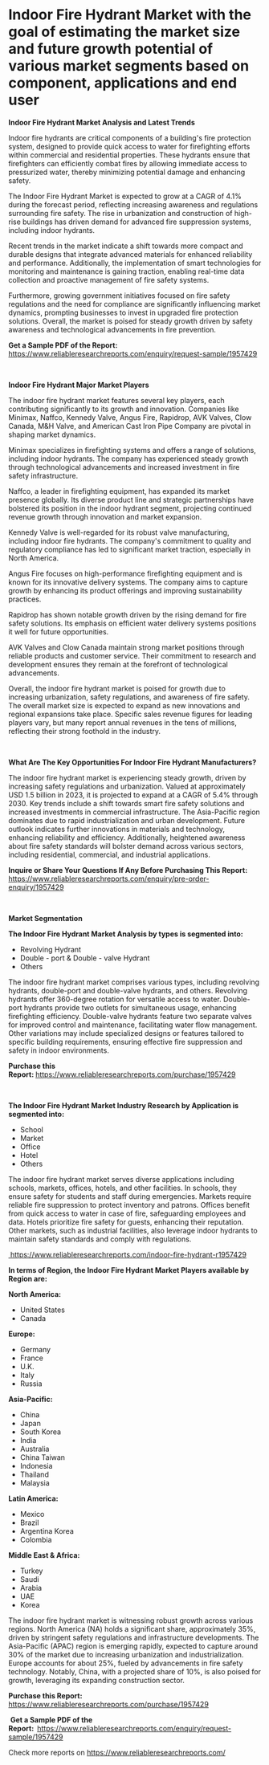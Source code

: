 <p><h1>Indoor Fire Hydrant Market with the goal of estimating the market size and future growth potential of various market segments based on component, applications and end user</h1></p><p><strong>Indoor Fire Hydrant Market Analysis and Latest Trends</strong></p>
<p><p>Indoor fire hydrants are critical components of a building's fire protection system, designed to provide quick access to water for firefighting efforts within commercial and residential properties. These hydrants ensure that firefighters can efficiently combat fires by allowing immediate access to pressurized water, thereby minimizing potential damage and enhancing safety.</p><p>The Indoor Fire Hydrant Market is expected to grow at a CAGR of 4.1% during the forecast period, reflecting increasing awareness and regulations surrounding fire safety. The rise in urbanization and construction of high-rise buildings has driven demand for advanced fire suppression systems, including indoor hydrants. </p><p>Recent trends in the market indicate a shift towards more compact and durable designs that integrate advanced materials for enhanced reliability and performance. Additionally, the implementation of smart technologies for monitoring and maintenance is gaining traction, enabling real-time data collection and proactive management of fire safety systems. </p><p>Furthermore, growing government initiatives focused on fire safety regulations and the need for compliance are significantly influencing market dynamics, prompting businesses to invest in upgraded fire protection solutions. Overall, the market is poised for steady growth driven by safety awareness and technological advancements in fire prevention.</p></p>
<p><strong>Get a Sample PDF of the Report:&nbsp;</strong> <a href="https://www.reliableresearchreports.com/enquiry/request-sample/1957429?utm_campaign=2002&utm_medium=2&utm_source=Github&utm_content=ia&utm_term=17022025&utm_id=indoor-fire-hydrant">https://www.reliableresearchreports.com/enquiry/request-sample/1957429</a></p>
<p>&nbsp;</p>
<p><strong>Indoor Fire Hydrant Major Market Players</strong></p>
<p><p>The indoor fire hydrant market features several key players, each contributing significantly to its growth and innovation. Companies like Minimax, Naffco, Kennedy Valve, Angus Fire, Rapidrop, AVK Valves, Clow Canada, M&H Valve, and American Cast Iron Pipe Company are pivotal in shaping market dynamics.</p><p>Minimax specializes in firefighting systems and offers a range of solutions, including indoor hydrants. The company has experienced steady growth through technological advancements and increased investment in fire safety infrastructure.</p><p>Naffco, a leader in firefighting equipment, has expanded its market presence globally. Its diverse product line and strategic partnerships have bolstered its position in the indoor hydrant segment, projecting continued revenue growth through innovation and market expansion.</p><p>Kennedy Valve is well-regarded for its robust valve manufacturing, including indoor fire hydrants. The company's commitment to quality and regulatory compliance has led to significant market traction, especially in North America.</p><p>Angus Fire focuses on high-performance firefighting equipment and is known for its innovative delivery systems. The company aims to capture growth by enhancing its product offerings and improving sustainability practices.</p><p>Rapidrop has shown notable growth driven by the rising demand for fire safety solutions. Its emphasis on efficient water delivery systems positions it well for future opportunities.</p><p>AVK Valves and Clow Canada maintain strong market positions through reliable products and customer service. Their commitment to research and development ensures they remain at the forefront of technological advancements.</p><p>Overall, the indoor fire hydrant market is poised for growth due to increasing urbanization, safety regulations, and awareness of fire safety. The overall market size is expected to expand as new innovations and regional expansions take place. Specific sales revenue figures for leading players vary, but many report annual revenues in the tens of millions, reflecting their strong foothold in the industry.</p></p>
<p>&nbsp;</p>
<p><strong>What Are The Key Opportunities For Indoor Fire Hydrant Manufacturers?</strong></p>
<p><p>The indoor fire hydrant market is experiencing steady growth, driven by increasing safety regulations and urbanization. Valued at approximately USD 1.5 billion in 2023, it is projected to expand at a CAGR of 5.4% through 2030. Key trends include a shift towards smart fire safety solutions and increased investments in commercial infrastructure. The Asia-Pacific region dominates due to rapid industrialization and urban development. Future outlook indicates further innovations in materials and technology, enhancing reliability and efficiency. Additionally, heightened awareness about fire safety standards will bolster demand across various sectors, including residential, commercial, and industrial applications.</p></p>
<p><strong>Inquire or Share Your Questions If Any Before Purchasing This Report:</strong> <a href="https://www.reliableresearchreports.com/enquiry/pre-order-enquiry/1957429?utm_campaign=2002&utm_medium=2&utm_source=Github&utm_content=ia&utm_term=17022025&utm_id=indoor-fire-hydrant">https://www.reliableresearchreports.com/enquiry/pre-order-enquiry/1957429</a></p>
<p>&nbsp;</p>
<p><strong>Market Segmentation</strong></p>
<p><strong>The Indoor Fire Hydrant Market Analysis by types is segmented into:</strong></p>
<p><ul><li>Revolving Hydrant</li><li>Double - port & Double - valve Hydrant</li><li>Others</li></ul></p>
<p><p>The indoor fire hydrant market comprises various types, including revolving hydrants, double-port and double-valve hydrants, and others. Revolving hydrants offer 360-degree rotation for versatile access to water. Double-port hydrants provide two outlets for simultaneous usage, enhancing firefighting efficiency. Double-valve hydrants feature two separate valves for improved control and maintenance, facilitating water flow management. Other variations may include specialized designs or features tailored to specific building requirements, ensuring effective fire suppression and safety in indoor environments.</p></p>
<p><strong>Purchase this Report:&nbsp;</strong><a href="https://www.reliableresearchreports.com/purchase/1957429?utm_campaign=2002&utm_medium=2&utm_source=Github&utm_content=ia&utm_term=17022025&utm_id=indoor-fire-hydrant">https://www.reliableresearchreports.com/purchase/1957429</a></p>
<p>&nbsp;</p>
<p><strong>The Indoor Fire Hydrant Market Industry Research by Application is segmented into:</strong></p>
<p><ul><li>School</li><li>Market</li><li>Office</li><li>Hotel</li><li>Others</li></ul></p>
<p><p>The indoor fire hydrant market serves diverse applications including schools, markets, offices, hotels, and other facilities. In schools, they ensure safety for students and staff during emergencies. Markets require reliable fire suppression to protect inventory and patrons. Offices benefit from quick access to water in case of fire, safeguarding employees and data. Hotels prioritize fire safety for guests, enhancing their reputation. Other markets, such as industrial facilities, also leverage indoor hydrants to maintain safety standards and comply with regulations.</p></p>
<p><a href="https://www.reliableresearchreports.com/indoor-fire-hydrant-r1957429?utm_campaign=2002&utm_medium=2&utm_source=Github&utm_content=ia&utm_term=17022025&utm_id=indoor-fire-hydrant">&nbsp;https://www.reliableresearchreports.com/indoor-fire-hydrant-r1957429</a></p>
<p><strong>In terms of Region, the Indoor Fire Hydrant Market Players available by Region are:</strong></p>
<p>
    <p> <strong> North America: </strong>
        <ul>
            <li>United States</li>
            <li>Canada</li>
        </ul>
        </p> 
    <p> <strong> Europe: </strong>
        <ul>
            <li>Germany</li>
            <li>France</li>
            <li>U.K.</li>
            <li>Italy</li>
            <li>Russia</li>
        </ul>
        </p> 
    <p> <strong> Asia-Pacific: </strong>
        <ul>
            <li>China</li>
            <li>Japan</li>
            <li>South Korea</li>
            <li>India</li>
            <li>Australia</li>
            <li>China Taiwan</li>
            <li>Indonesia</li>
            <li>Thailand</li>
            <li>Malaysia</li>
        </ul>
        </p> 
    <p> <strong> Latin America: </strong>
        <ul>
            <li>Mexico</li>
            <li>Brazil</li>
            <li>Argentina Korea</li>
            <li>Colombia</li>
        </ul>
        </p> 
    <p> <strong> Middle East & Africa: </strong>
        <ul>
            <li>Turkey</li>
            <li>Saudi</li>
            <li>Arabia</li>
            <li>UAE</li>
            <li>Korea</li>
        </ul>
    </p>
    </p>
<p><p>The indoor fire hydrant market is witnessing robust growth across various regions. North America (NA) holds a significant share, approximately 35%, driven by stringent safety regulations and infrastructure developments. The Asia-Pacific (APAC) region is emerging rapidly, expected to capture around 30% of the market due to increasing urbanization and industrialization. Europe accounts for about 25%, fueled by advancements in fire safety technology. Notably, China, with a projected share of 10%, is also poised for growth, leveraging its expanding construction sector.</p></p>
<p><strong>Purchase this Report: </strong><a href="https://www.reliableresearchreports.com/purchase/1957429?utm_campaign=2002&utm_medium=2&utm_source=Github&utm_content=ia&utm_term=17022025&utm_id=indoor-fire-hydrant">https://www.reliableresearchreports.com/purchase/1957429</a></p>
<p>&nbsp;<strong>Get a Sample PDF of the Report:&nbsp;&nbsp;</strong><a href="https://www.reliableresearchreports.com/enquiry/request-sample/1957429?utm_campaign=2002&utm_medium=2&utm_source=Github&utm_content=ia&utm_term=17022025&utm_id=indoor-fire-hydrant">https://www.reliableresearchreports.com/enquiry/request-sample/1957429</a></p>
<p><strong></strong></p>
<p>Check more reports on <a href="https://www.reliableresearchreports.com/?utm_campaign=2002&utm_medium=2&utm_source=Github&utm_content=ia&utm_term=17022025&utm_id=indoor-fire-hydrant">https://www.reliableresearchreports.com/</a></p>